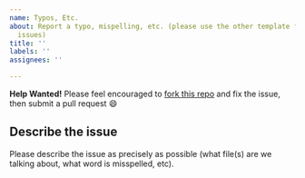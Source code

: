 ```yaml
---
name: Typos, Etc.
about: Report a typo, mispelling, etc. (please use the other template for formatting
  issues)
title: ''
labels: ''
assignees: ''

---
```


**Help Wanted!**
Please feel encouraged to [fork this repo](https://github.com/mearns/software-engineering/fork) and fix the issue, then submit a pull request 😄

## Describe the issue
Please describe the issue as precisely as possible (what file(s) are we talking about, what word is misspelled, etc).
